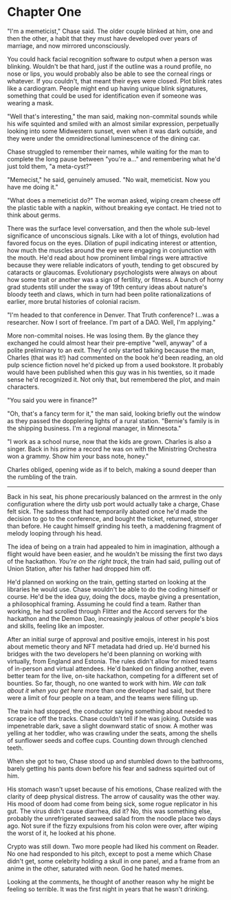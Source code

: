 # Chapter One

"I'm a memeticist," Chase said. The older couple blinked at him, one and then the other, a habit that they must have developed over years of marriage, and now mirrored unconsciously.

You could hack facial recognition software to output when a person was blinking. Wouldn't be that hard, just if the outline was a round profile, no nose or lips, you would probably also be able to see the corneal rings or whatever. If you couldn't, that meant their eyes were closed. Plot blink rates like a cardiogram. People might end up having unique blink signatures, something that could be used for identification even if someone was wearing a mask.

"Well that's interesting," the man said, making non-commital sounds while his wife squinted and smiled with an almost similar expression, perpetually looking into some Midwestern sunset, even when it was dark outside, and they were under the omnidirectional luminescence of the dining car.

Chase struggled to remember their names, while waiting for the man to complete the long pause between "you're a..." and remembering what he'd just told them, "a meta-cyst?"

"Memecist," he said, genuinely amused. "No wait, memeticist. Now you have me doing it."

"What does a memeticist do?" The woman asked, wiping cream cheese off the plastic table with a napkin, without breaking eye contact. He tried not to think about germs.

There was the surface level conversation, and then the whole sub-level significance of unconscious signals. Like with a lot of things, evolution had favored focus on the eyes. Dilation of pupil indicating interest or attention, how much the muscles around the eye were engaging in conjunction with the mouth. He'd read about how prominent limbal rings were attractive because they were reliable indicators of youth, tending to get obscured by cataracts or glaucomas. Evolutionary psychologists were always on about how some trait or another was a sign of fertility, or fitness. A bunch of horny grad students still under the sway of 19th century ideas about nature's bloody teeth and claws, which in turn had been polite rationalizations of earlier, more brutal histories of colonial racism.

"I'm headed to that conference in Denver. That Truth conference? I...was a researcher. Now I sort of freelance. I'm part of a DAO. Well, I'm applying."

More non-commital noises. He was losing them. By the glance they exchanged he could almost hear their pre-emptive "well, anyway" of a polite preliminary to an exit. They'd only started talking because the man, Charles (that was it!) had commented on the book he'd been reading, an old pulp science fiction novel he'd picked up from a used bookstore. It probably would have been published when this guy was in his twenties, so it made sense he'd recognized it. Not only that, but remembered the plot, and main characters.

"You said you were in finance?"

"Oh, that's a fancy term for it," the man said, looking briefly out the window as they passed the dopplering lights of a rural station. "Bernie's family is in the shipping business. I'm a regional manager, in Minnesota."

"I work as a school nurse, now that the kids are grown. Charles is also a singer. Back in his prime a record he was on with the Ministring Orchestra won a grammy. Show him your bass note, honey."

Charles obliged, opening wide as if to belch, making a sound deeper than the rumbling of the train.

___
Back in his seat, his phone precariously balanced on the armrest in the only configuration where the dirty usb port would actually take a charge, Chase felt sick. The sadness that had temporarily abated once he'd made the decision to go to the conference, and bought the ticket, returned, stronger than before. He caught himself grinding his teeth, a maddening fragment of melody looping through his head.

The idea of being on a train had appealed to him in imagination, although a flight would have been easier, and he wouldn't be missing the first two days of the hackathon. *You're on the right track*, the train had said, pulling out of Union Station, after his father had dropped him off.

He'd planned on working on the train, getting started on looking at the libraries he would use. Chase wouldn't be able to do the coding himself or course. He'd be the idea guy, doing the docs, maybe giving a presentation, a philosophical framing. Assuming he could find a team. Rather than working, he had scrolled through Flitter and the Accord servers for the hackathon and the Demon Dao, increasingly jealous of other people's bios and skills, feeling like an imposter.

After an initial surge of approval and positive emojis, interest in his post about memetic theory and NFT metadata had dried up. He'd burned his bridges with the two developers he'd been planning on working with virtually, from England and Estonia. The rules didn't allow for mixed teams of in-person and virtual attendees. He'd banked on finding another, even better team for the live, on-site hackathon, competing for a different set of bounties. So far, though, no one wanted to work with him. *We can talk about it when you get here* more than one developer had said, but there were a limit of four people on a team, and the teams were filling up.

The train had stopped, the conductor saying something about needed to scrape ice off the tracks. Chase couldn't tell if he was joking. Outside was impenetrable dark, save a slight downward static of snow. A mother was yelling at her toddler, who was crawling under the seats, among the shells of sunflower seeds and coffee cups. Counting down through clenched teeth.

When she got to two, Chase stood up and stumbled down to the bathrooms, barely getting his pants down before his fear and sadness squirted out of him.

His stomach wasn't upset because of his emotions, Chase realized with the clarity of deep physical distress. The arrow of causality was the other way. His mood of doom had come from being sick, some rogue replicator in his gut. The virus didn't cause diarrhea, did it? No, this was something else, probably the unrefrigerated seaweed salad from the noodle place two days ago. Not sure if the fizzy expulsions from his colon were over, after wiping the worst of it, he looked at his phone.

Crypto was still down. Two more people had liked his comment on Reader. No one had responded to his pitch, except to post a meme which Chase didn't get, some celebrity holding a skull in one panel, and a frame from an anime in the other, saturated with neon. God he hated memes.

Looking at the comments, he thought of another reason why he might be feeling so terrible. It was the first night in years that he wasn't drinking.
